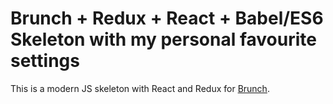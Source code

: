 # Brunch + Redux + React + Babel/ES6 Skeleton with my personal favourite settings

This is a modern JS skeleton with React and Redux for [Brunch](http://brunch.io).


